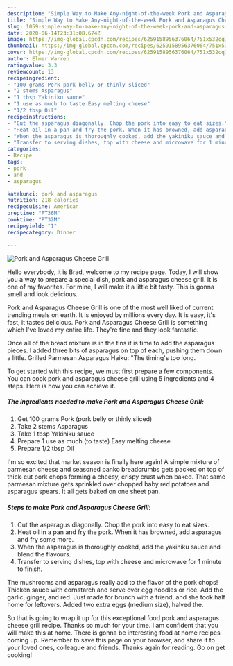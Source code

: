 ```yaml
---
description: "Simple Way to Make Any-night-of-the-week Pork and Asparagus Cheese Grill"
title: "Simple Way to Make Any-night-of-the-week Pork and Asparagus Cheese Grill"
slug: 1059-simple-way-to-make-any-night-of-the-week-pork-and-asparagus-cheese-grill
date: 2020-06-14T23:31:08.674Z
image: https://img-global.cpcdn.com/recipes/6259158956376064/751x532cq70/pork-and-asparagus-cheese-grill-recipe-main-photo.jpg
thumbnail: https://img-global.cpcdn.com/recipes/6259158956376064/751x532cq70/pork-and-asparagus-cheese-grill-recipe-main-photo.jpg
cover: https://img-global.cpcdn.com/recipes/6259158956376064/751x532cq70/pork-and-asparagus-cheese-grill-recipe-main-photo.jpg
author: Elmer Warren
ratingvalue: 3.3
reviewcount: 13
recipeingredient:
- "100 grams Pork pork belly or thinly sliced"
- "2 stems Asparagus"
- "1 tbsp Yakiniku sauce"
- "1 use as much to taste Easy melting cheese"
- "1/2 tbsp Oil"
recipeinstructions:
- "Cut the asparagus diagonally. Chop the pork into easy to eat sizes."
- "Heat oil in a pan and fry the pork. When it has browned, add asparagus and fry some more."
- "When the asparagus is thoroughly cooked, add the yakiniku sauce and blend the flavours."
- "Transfer to serving dishes, top with cheese and microwave for 1 minute to finish."
categories:
- Recipe
tags:
- pork
- and
- asparagus

katakunci: pork and asparagus 
nutrition: 218 calories
recipecuisine: American
preptime: "PT36M"
cooktime: "PT32M"
recipeyield: "1"
recipecategory: Dinner

---
```



![Pork and Asparagus Cheese Grill](https://img-global.cpcdn.com/recipes/6259158956376064/751x532cq70/pork-and-asparagus-cheese-grill-recipe-main-photo.jpg)

Hello everybody, it is Brad, welcome to my recipe page. Today, I will show you a way to prepare a special dish, pork and asparagus cheese grill. It is one of my favorites. For mine, I will make it a little bit tasty. This is gonna smell and look delicious.

Pork and Asparagus Cheese Grill is one of the most well liked of current trending meals on earth. It is enjoyed by millions every day. It is easy, it's fast, it tastes delicious. Pork and Asparagus Cheese Grill is something which I've loved my entire life. They're fine and they look fantastic.

Once all of the bread mixture is in the tins it is time to add the asparagus pieces. I added three bits of asparagus on top of each, pushing them down a little. Grilled Parmesan Asparagus Haiku: &#34;The timing&#39;s too long.


To get started with this recipe, we must first prepare a few components. You can cook pork and asparagus cheese grill using 5 ingredients and 4 steps. Here is how you can achieve it.

<!--inarticleads1-->

##### The ingredients needed to make Pork and Asparagus Cheese Grill:

1. Get 100 grams Pork (pork belly or thinly sliced)
1. Take 2 stems Asparagus
1. Take 1 tbsp Yakiniku sauce
1. Prepare 1 use as much (to taste) Easy melting cheese
1. Prepare 1/2 tbsp Oil


I&#39;m so excited that market season is finally here again! A simple mixture of parmesan cheese and seasoned panko breadcrumbs gets packed on top of thick-cut pork chops forming a cheesy, crispy crust when baked. That same parmesan mixture gets sprinkled over chopped baby red potatoes and asparagus spears. It all gets baked on one sheet pan. 

<!--inarticleads2-->

##### Steps to make Pork and Asparagus Cheese Grill:

1. Cut the asparagus diagonally. Chop the pork into easy to eat sizes.
1. Heat oil in a pan and fry the pork. When it has browned, add asparagus and fry some more.
1. When the asparagus is thoroughly cooked, add the yakiniku sauce and blend the flavours.
1. Transfer to serving dishes, top with cheese and microwave for 1 minute to finish.


The mushrooms and asparagus really add to the flavor of the pork chops! Thicken sauce with cornstarch and serve over egg noodles or rice. Add the garlic, ginger, and red. Just made for brunch with a friend, and she took half home for leftovers. Added two extra eggs (medium size), halved the. 

So that is going to wrap it up for this exceptional food pork and asparagus cheese grill recipe. Thanks so much for your time. I am confident that you will make this at home. There is gonna be interesting food at home recipes coming up. Remember to save this page on your browser, and share it to your loved ones, colleague and friends. Thanks again for reading. Go on get cooking!
